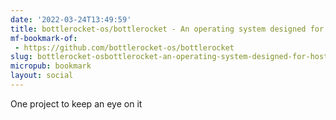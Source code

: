 ```yaml
---
date: '2022-03-24T13:49:59'
title: bottlerocket-os/bottlerocket - An operating system designed for hosting containers
mf-bookmark-of:
 - https://github.com/bottlerocket-os/bottlerocket
slug: bottlerocket-osbottlerocket-an-operating-system-designed-for-hosting-containers
micropub: bookmark
layout: social
---
```

One project to keep an eye on it

